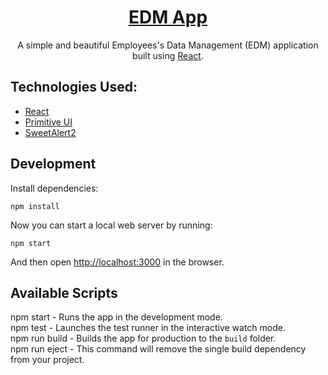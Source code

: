 <h1 align="center">
  <a href="https://edm-app.netlify.app">
    EDM App
  </a>
</h1>

 <p align="center">
  A simple and beautiful Employees's Data Management (EDM) application built using <a href="https://reactjs.org">React</a>.
</p>

## Technologies Used:

- [React](http://reactjs.org)
- [Primitive UI](https://taniarascia.github.io/primitive)
- [SweetAlert2](https://sweetalert2.github.io)


## Development

Install dependencies:

```
npm install
```

Now you can start a local web server by running: 

```
npm start
```

And then open [http://localhost:3000](http://localhost:3000) in the browser.

## Available Scripts

npm start - Runs the app in the development mode.\
npm test - Launches the test runner in the interactive watch mode.\
npm run build - Builds the app for production to the `build` folder.\
npm run eject - This command will remove the single build dependency from your project.
